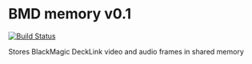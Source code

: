 # BMD memory v0.1

[![Build Status](https://api.travis-ci.org/elnormous/bmdmemory.svg?branch=master)](https://travis-ci.org/elnormous/bmdmemory)

Stores BlackMagic DeckLink video and audio frames in shared memory